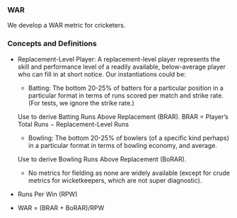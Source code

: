 ### WAR

We develop a WAR metric for cricketers. 

### Concepts and Definitions

* Replacement-Level Player: A replacement-level player represents the skill and performance level of a readily available, below-average player who can fill in at short notice. Our instantiations could be:

	* Batting: The bottom 20-25% of batters for a particular position in a particular format in terms of runs scored per match and strike rate. (For tests, we ignore the strike rate.)

	Use to derive Batting Runs Above Replacement (BRAR). BRAR = Player’s Total Runs − Replacement-Level Runs

	* Bowling: The bottom 20-25% of bowlers (of a specific kind perhaps) in a particular format in terms of bowling economy, and average.

	Use to derive Bowling Runs Above Replacement (BoRAR). 

	* No metrics for fielding as none are widely available (except for crude metrics for wicketkeepers, which are not super diagnostic).

* Runs Per Win (RPW)

* WAR = (BRAR + BoRAR)/RPW
